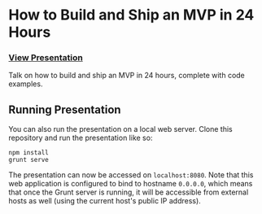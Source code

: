 # How to Build and Ship an MVP in 24 Hours

### [View Presentation](http://donaldwhyte.github.io/how-to-build-and-ship-an-mvp-in-24-hours)

Talk on how to build and ship an MVP in 24 hours, complete with code examples.

## Running Presentation

You can also run the presentation on a local web server. Clone this repository and run the presentation like so:

```
npm install
grunt serve
```

The presentation can now be accessed on `localhost:8080`. Note that this web application is configured to bind to hostname `0.0.0.0`, which means that once the Grunt server is running, it will be accessible from external hosts as well (using the current host's public IP address).
